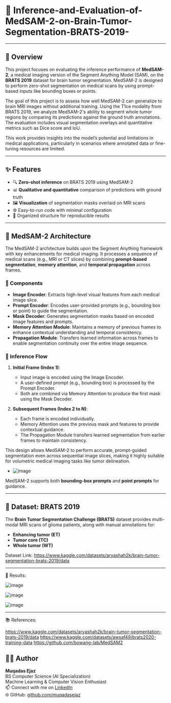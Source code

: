# 🧠 Inference-and-Evaluation-of-MedSAM-2-on-Brain-Tumor-Segmentation-BRATS-2019-

-------------------------------------------------------------------------------------------------

## 📌 Overview

This project focuses on evaluating the inference performance of **MedSAM-2**, a medical imaging version of the Segment Anything Model (SAM), on the **BRATS 2019** dataset for brain tumor segmentation. MedSAM-2 is designed to perform zero-shot segmentation on medical scans by using prompt-based inputs like bounding boxes or points.

The goal of this project is to assess how well MedSAM-2 can generalize to brain MRI images without additional training. Using the T1ce modality from BRATS 2019, we analyze MedSAM-2's ability to segment whole tumor regions by comparing its predictions against the ground truth annotations. The evaluation includes visual segmentation overlays and quantitative metrics such as Dice score and IoU.

This work provides insights into the model’s potential and limitations in medical applications, particularly in scenarios where annotated data or fine-tuning resources are limited.

-------------------------------------------------------------------------------------------------

## ✨ Features

- 🔍 **Zero-shot inference** on BRATS 2019 using MedSAM-2
- 📊 **Qualitative and quantitative** comparison of predictions with ground truth
- 🖼️ **Visualization** of segmentation masks overlaid on MRI scans
- ⚙️ Easy-to-run code with minimal configuration
- 📁 Organized structure for reproducible results

-------------------------------------------------------------------------------------------------

## 🧠 MedSAM-2 Architecture

The MedSAM-2 architecture builds upon the Segment Anything framework with key enhancements for medical imaging. It processes a sequence of medical scans (e.g., MRI or CT slices) by combining **prompt-based segmentation**, **memory attention**, and **temporal propagation** across frames.

### 🔧 Components

- **Image Encoder**: Extracts high-level visual features from each medical image slice.
- **Prompt Encoder**: Encodes user-provided prompts (e.g., bounding box or point) to guide the segmentation.
- **Mask Decoder**: Generates segmentation masks based on encoded image features and prompts.
- **Memory Attention Module**: Maintains a memory of previous frames to enhance contextual understanding and temporal consistency.
- **Propagation Module**: Transfers learned information across frames to enable segmentation continuity over the entire image sequence.

### 🔄 Inference Flow

1. **Initial Frame (Index 1)**:
   - Input image is encoded using the Image Encoder.
   - A user-defined prompt (e.g., bounding box) is processed by the Prompt Encoder.
   - Both are combined via Memory Attention to produce the first mask using the Mask Decoder.

2. **Subsequent Frames (Index 2 to N)**:
   - Each frame is encoded individually.
   - Memory Attention uses the previous mask and features to provide contextual guidance.
   - The Propagation Module transfers learned segmentation from earlier frames to maintain consistency.

This design allows MedSAM-2 to perform accurate, prompt-guided segmentation even across sequential image slices, making it highly suitable for volumetric medical imaging tasks like tumor delineation.

- ![image](https://github.com/user-attachments/assets/24d9dd36-a21a-44a3-a64b-6233f25d2b45)


MedSAM-2 supports both **bounding-box prompts** and **point prompts** for guidance.

-----------------------------------------------------------------------------------------------------

## 🧬 Dataset: BRATS 2019

The **Brain Tumor Segmentation Challenge (BRATS)** dataset provides multi-modal MRI scans of glioma patients, along with manual annotations for:

- **Enhancing tumor (ET)**
- **Tumor core (TC)**
- **Whole tumor (WT)**

Dataset Link: https://www.kaggle.com/datasets/aryashah2k/brain-tumor-segmentation-brats-2019/data


-----------------------------------------------------------------------------------------------------

🚀 Results:

![image](https://github.com/user-attachments/assets/f5a6f81c-67b5-448a-bd5e-9b1c8461968c)

![image](https://github.com/user-attachments/assets/918aa5ed-e8e0-49c9-93a6-6a4edc03a081)

![image](https://github.com/user-attachments/assets/d9a3ddb2-4544-4bf9-a90c-baae3b9b4789)

-----------------------------------------------------------------------------------------------------

📚 References:

https://www.kaggle.com/datasets/aryashah2k/brain-tumor-segmentation-brats-2019/data
https://www.kaggle.com/datasets/awsaf49/brats2020-training-data
https://github.com/bowang-lab/MedSAM2

## 👩‍💻 Author

**Muqadas Ejaz**  
BS Computer Science (AI Specialization)  
Machine Learning & Computer Vision Enthusiast  
📫 Connect with me on [LinkedIn](https://www.linkedin.com/in/muqadasejaz/)  
🌐 GitHub: [github.com/muqadasejaz](https://github.com/muqadasejaz)




